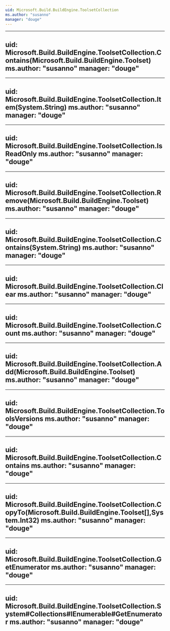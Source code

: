```yaml
---
uid: Microsoft.Build.BuildEngine.ToolsetCollection
ms.author: "susanno"
manager: "douge"
---
```


---
uid: Microsoft.Build.BuildEngine.ToolsetCollection.Contains(Microsoft.Build.BuildEngine.Toolset)
ms.author: "susanno"
manager: "douge"
---

---
uid: Microsoft.Build.BuildEngine.ToolsetCollection.Item(System.String)
ms.author: "susanno"
manager: "douge"
---

---
uid: Microsoft.Build.BuildEngine.ToolsetCollection.IsReadOnly
ms.author: "susanno"
manager: "douge"
---

---
uid: Microsoft.Build.BuildEngine.ToolsetCollection.Remove(Microsoft.Build.BuildEngine.Toolset)
ms.author: "susanno"
manager: "douge"
---

---
uid: Microsoft.Build.BuildEngine.ToolsetCollection.Contains(System.String)
ms.author: "susanno"
manager: "douge"
---

---
uid: Microsoft.Build.BuildEngine.ToolsetCollection.Clear
ms.author: "susanno"
manager: "douge"
---

---
uid: Microsoft.Build.BuildEngine.ToolsetCollection.Count
ms.author: "susanno"
manager: "douge"
---

---
uid: Microsoft.Build.BuildEngine.ToolsetCollection.Add(Microsoft.Build.BuildEngine.Toolset)
ms.author: "susanno"
manager: "douge"
---

---
uid: Microsoft.Build.BuildEngine.ToolsetCollection.ToolsVersions
ms.author: "susanno"
manager: "douge"
---

---
uid: Microsoft.Build.BuildEngine.ToolsetCollection.Contains
ms.author: "susanno"
manager: "douge"
---

---
uid: Microsoft.Build.BuildEngine.ToolsetCollection.CopyTo(Microsoft.Build.BuildEngine.Toolset[],System.Int32)
ms.author: "susanno"
manager: "douge"
---

---
uid: Microsoft.Build.BuildEngine.ToolsetCollection.GetEnumerator
ms.author: "susanno"
manager: "douge"
---

---
uid: Microsoft.Build.BuildEngine.ToolsetCollection.System#Collections#IEnumerable#GetEnumerator
ms.author: "susanno"
manager: "douge"
---
